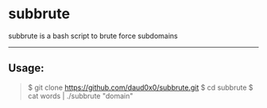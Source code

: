 # subbrute
subbrute is a bash script to brute force subdomains
___

## Usage:
> $ git clone https://github.com/daud0x0/subbrute.git
> $ cd subbrute
> $ cat words | ./subbrute "domain"
